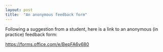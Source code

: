 ```yaml
---
layout: post
title:  "An anonymous feedback form"
---
```


Following a suggestion from a student, here is a link to an anonymous (in
practice) feedback form: 

https://forms.office.com/e/BepFA6v680
